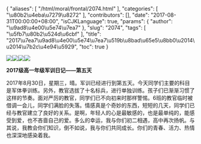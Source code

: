 {
    "aliases": [
        "/html/moral/frontal/2074.html"
    ],
    "categories": [
        "\u80b2\u4eba\u7279\u8272"
    ],
    "contributors": [],
    "date": "2017-08-31T00:00:00+08:00",
    "isCJKLanguage": true,
    "params": {
        "author": "\u9ad8\u4e00\u5e74\u7ea7"
    },
    "slug": "2074",
    "tags": [
        "\u5fb7\u80b2\u524d\u6cbf"
    ],
    "title": "2017\u7ea7\u9ad8\u4e00\u5e74\u7ea7\u519b\u8bad\u65e5\u8bb0\u2014\u2014\u7b2c\u4e94\u5929",
    "toc": true
}

![](https://cdn.tfls.online/mirror/full/775b07c500b771bdd76420024b2599f5216197a6.jpg)![](https://cdn.tfls.online/mirror/full/dc7b7a606bd9fd163682ec96342804d89cc5d99d.jpg)![](https://cdn.tfls.online/mirror/full/10402957ca574832824cb8132d50d77a03820e1d.jpg)![](https://cdn.tfls.online/mirror/full/c1f3db387b8d5a2dd682d81d8b18fad9e37460bf.jpg)




  





**2017级高一年级军训日记——第****五****天**




2017年8月30日，星期三，晴。军训已经进行到第五天。今天同学们主要的科目是军体拳训练。另外，教官选拔了十名标兵，进行单独训练。孩子们已渐渐习惯了这样的节奏。面对严厉的教官，同学们已不向初来时那样警惕。6班的教官临时被借调一会儿，同学们满脸的失落。情感真是个奇妙的东西，短短的几天，同学们已经与教官建立了良好的关系。是啊，年轻人的心是最敏感的，也是最单纯的，能感受到爱，也不吝啬自己的爱。多么的幸运，我与你们初二相遇，高中再次扬帆。与其说，我教会你们知识，倒不如说，我与你们共同成长。你们的青春、活力、热情也深深地感染着我。




  




